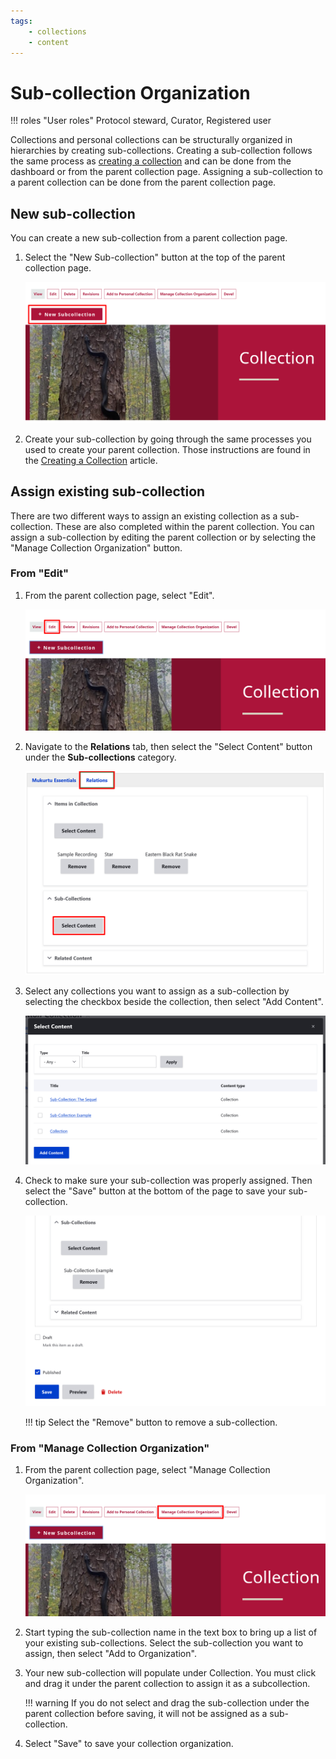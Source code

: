 ```yaml
---
tags: 
    - collections
    - content
---
```

# Sub-collection Organization

!!! roles "User roles" 
    Protocol steward, Curator, Registered user

Collections and personal collections can be structurally organized in hierarchies by creating sub-collections. Creating a sub-collection follows the same process as [creating a collection](CreateCollection.md) and can be done from the dashboard or from the parent collection page. Assigning a sub-collection to a parent collection can be done from the parent collection page. 

## New sub-collection

You can create a new sub-collection from a parent collection page.

1. Select the "New Sub-collection" button at the top of the parent collection page.

    ![Screenshot showing a collection page with the New Sub-collection button highlighted.](../_embeds/subcollections1.png)

2. Create your sub-collection by going through the same processes you used to create your parent collection. Those instructions are found in the [Creating a Collection](CreateCollection.md) article.

## Assign existing sub-collection

There are two different ways to assign an existing collection as a sub-collection. These are also completed within the parent collection. You can assign a sub-collection by editing the parent collection or by selecting the "Manage Collection Organization" button. 

### From "Edit" 

1. From the parent collection page, select "Edit".

    ![Screenshot showing the top menu of a parent collection page with the edit button highlighted.](../_embeds/subcollections2.png)
 
2. Navigate to the **Relations** tab, then select the "Select Content" button under the **Sub-collections** category.

    ![Screenshot of the relations tab showing the sub-collections field with relations highlighted and select content highlighted under the sub-collection field.](../_embeds/subcollections4.png)

3. Select any collections you want to assign as a sub-collection by selecting the checkbox beside the collection, then select "Add Content". 

    ![Screenshot of the sub-collection pop-up window showing three collection options to the right of checkboxes and the add content button.](../_embeds/subcollections5.png)

4. Check to make sure your sub-collection was properly assigned. Then select the "Save" button at the bottom of the page to save your sub-collection.

    ![Screenshot of the parent collection relations page showing the selected sub-collection and the save button.](../_embeds/subcollections6.png)

    !!! tip
        Select the "Remove" button to remove a sub-collection.

### From "Manage Collection Organization" 

1. From the parent collection page, select "Manage Collection Organization".

    ![alt text](../_embeds/subcollections3.png)

2. Start typing the sub-collection name in the text box to bring up a list of your existing sub-collections. Select the sub-collection you want to assign, then select "Add to Organization".

3. Your new sub-collection will populate under Collection. You must click and drag it under the parent collection to assign it as a subcollection.

    !!! warning
        If you do not select and drag the sub-collection under the parent collection before saving, it will not be assigned as a sub-collection.

4. Select "Save" to save your collection organization. 